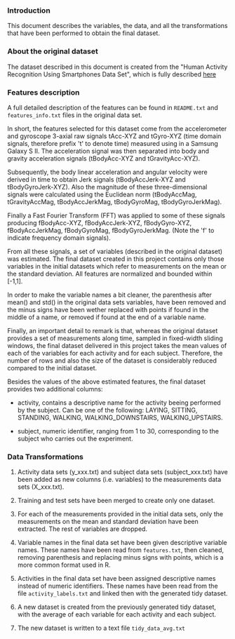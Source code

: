 ### Introduction
  This document describes the variables, the data, and all the transformations that
have been performed to obtain the final dataset.

### About the original dataset
The dataset described in this document is created from the "Human Activity Recognition
Using Smartphones Data Set", which is fully described [here](http://archive.ics.uci.edu/ml/datasets/Human+Activity+Recognition+Using+Smartphones)

### Features description
A full detailed description of the features can be found in `README.txt` and `features_info.txt` files in the original data set.

In short, the features selected for this dataset come from the accelerometer and
gyroscope 3-axial raw signals tAcc-XYZ and tGyro-XYZ (time domain signals, therefore
prefix 't' to denote time) measured using in a Samsung Galaxy S II.  The acceleration
signal was then separated into body and gravity acceleration signals (tBodyAcc-XYZ
and tGravityAcc-XYZ).

  Subsequently, the body linear acceleration and angular velocity were derived in time to obtain Jerk signals (tBodyAccJerk-XYZ and tBodyGyroJerk-XYZ). Also the magnitude of these three-dimensional signals were calculated using the Euclidean norm (tBodyAccMag, tGravityAccMag, tBodyAccJerkMag, tBodyGyroMag, tBodyGyroJerkMag).

  Finally a Fast Fourier Transform (FFT) was applied to some of these signals producing
fBodyAcc-XYZ, fBodyAccJerk-XYZ, fBodyGyro-XYZ, fBodyAccJerkMag, fBodyGyroMag,
fBodyGyroJerkMag. (Note the 'f' to indicate frequency domain signals).

  From all these signals, a set of variables (described in the original dataset)
was estimated. The final dataset created in this project contains only those variables in the initial datasets which refer to measurements on the mean or the standard deviation. 
All features are normalized and bounded within [-1,1].

  In order to make the variable names a bit cleaner, the parenthesis after mean()
and std() in the original data sets variables, have been removed and the minus signs
have been wether replaced with points if found in the middle of a name, or removed
if found at the end of a variable name.

  Finally, an important detail to remark is that, whereas the original dataset 
provides a set of measurements along time, sampled in fixed-width sliding windows, 
the final dataset delivered in this project takes the mean values of each of the 
variables for each activity and for each subject. Therefore, the number of rows 
and also the size of the dataset is considerably reduced compared to the initial dataset.
  
  Besides the values of the above estimated features, the final dataset provides two 
additional columns:  
  
* activity, contains a descriptive name for the activity beeing performed by the subject.
Can be one of the following: LAYING, SITTING, STANDING, WALKING, WALKING_DOWNSTAIRS,
WALKING_UPSTAIRS.  

* subject, numeric identifier, ranging from 1 to 30, corresponding to the subject
who carries out the experiment.

### Data Transformations
1. Activity data sets (y_xxx.txt) and subject data sets (subject_xxx.txt) have
been added as new columns (i.e. variables) to the measurements data sets (X_xxx.txt).

2. Training and test sets have been merged to create only one dataset.

3. For each of the measurements provided in the initial data sets, only the measurements
on the mean and standard deviation have been extracted. The rest of variables are
dropped.

4. Variable names in the final data set have been given descriptive variable names. 
These names have been read from `features.txt`, then cleaned, removing parenthesis
 and replacing minus signs with points, which is a more common format used in R.

5. Activities in the final data set have been assigned descriptive names instead
of numeric identifiers. These names have been read from the file `activity_labels.txt` 
and linked then with the generated tidy dataset.

6. A new dataset is created from the previously generated tidy dataset, with the 
average of each variable for each activity and each subject. 

7. The new dataset is written to a text file `tidy_data_avg.txt`

  
